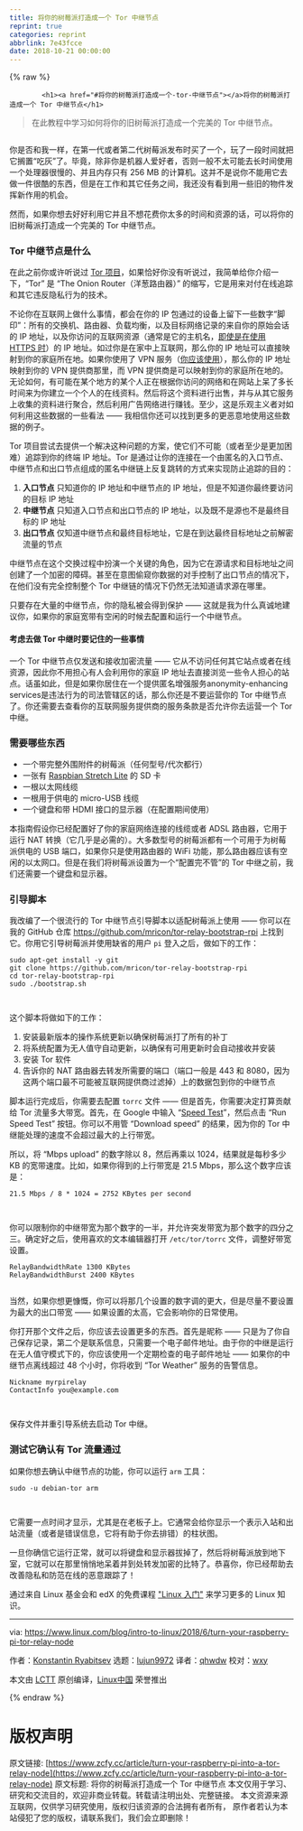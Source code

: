 ```yaml
---
title: 将你的树莓派打造成一个 Tor 中继节点
reprint: true
categories: reprint
abbrlink: 7e43fcce
date: 2018-10-21 00:00:00
---
```


{% raw %}

            <h1><a href="#将你的树莓派打造成一个-tor-中继节点"></a>将你的树莓派打造成一个 Tor 中继节点</h1>
<blockquote>
<p>在此教程中学习如何将你的旧树莓派打造成一个完美的 Tor 中继节点。</p>
</blockquote>
<p><a href="https://camo.githubusercontent.com/87c7dab3e0caa528b4ce1cc01b86a061372577a6/68747470733a2f2f7777772e6c696e75782e636f6d2f73697465732f6c636f6d2f66696c65732f7374796c65732f72656e64657265645f66696c652f7075626c69632f746f722d6f6e696f6e2d726f757465722e6a70673f69746f6b3d3657556c30456c48"><img src="https://p0.ssl.qhimg.com/t01b08ea3068153da47.jpg" alt=""></a></p>
<p>你是否和我一样，在第一代或者第二代树莓派发布时买了一个，玩了一段时间就把它搁置“吃灰”了。毕竟，除非你是机器人爱好者，否则一般不太可能去长时间使用一个处理器很慢的、并且内存只有 256 MB 的计算机。这并不是说你不能用它去做一件很酷的东西，但是在工作和其它任务之间，我还没有看到用一些旧的物件发挥新作用的机会。</p>
<p>然而，如果你想去好好利用它并且不想花费你太多的时间和资源的话，可以将你的旧树莓派打造成一个完美的 Tor 中继节点。</p>
<h3><a href="#tor-中继节点是什么"></a>Tor 中继节点是什么</h3>
<p>在此之前你或许听说过 <a href="https://www.torproject.org/">Tor 项目</a>，如果恰好你没有听说过，我简单给你介绍一下，“Tor” 是 “The Onion Router（洋葱路由器）” 的缩写，它是用来对付在线追踪和其它违反隐私行为的技术。</p>
<p>不论你在互联网上做什么事情，都会在你的 IP 包通过的设备上留下一些数字“脚印”：所有的交换机、路由器、负载均衡，以及目标网络记录的来自你的原始会话的 IP 地址，以及你访问的互联网资源（通常是它的主机名，<a href="https://en.wikipedia.org/wiki/Server_Name_Indication#Security_implications">即使是在使用 HTTPS 时</a>）的 IP 地址。如过你是在家中上互联网，那么你的 IP 地址可以直接映射到你的家庭所在地。如果你使用了 VPN 服务（<a href="https://www.linux.com/blog/2017/10/tips-secure-your-network-wake-krack">你应该使用</a>），那么你的 IP 地址映射到你的 VPN 提供商那里，而 VPN 提供商是可以映射到你的家庭所在地的。无论如何，有可能在某个地方的某个人正在根据你访问的网络和在网站上呆了多长时间来为你建立一个个人的在线资料。然后将这个资料进行出售，并与从其它服务上收集的资料进行聚合，然后利用广告网络进行赚钱。至少，这是乐观主义者对如何利用这些数据的一些看法 —— 我相信你还可以找到更多的更恶意地使用这些数据的例子。</p>
<p>Tor 项目尝试去提供一个解决这种问题的方案，使它们不可能（或者至少是更加困难）追踪到你的终端 IP 地址。Tor 是通过让你的连接在一个由匿名的入口节点、中继节点和出口节点组成的匿名中继链上反复跳转的方式来实现防止追踪的目的：</p>
<ol>
<li><strong>入口节点</strong> 只知道你的 IP 地址和中继节点的 IP 地址，但是不知道你最终要访问的目标 IP 地址</li>
<li><strong>中继节点</strong> 只知道入口节点和出口节点的 IP 地址，以及既不是源也不是最终目标的 IP 地址</li>
<li><strong>出口节点</strong> 仅知道中继节点和最终目标地址，它是在到达最终目标地址之前解密流量的节点</li>
</ol>
<p>中继节点在这个交换过程中扮演一个关键的角色，因为它在源请求和目标地址之间创建了一个加密的障碍。甚至在意图偷窥你数据的对手控制了出口节点的情况下，在他们没有完全控制整个 Tor 中继链的情况下仍然无法知道请求源在哪里。</p>
<p>只要存在大量的中继节点，你的隐私被会得到保护 —— 这就是我为什么真诚地建议你，如果你的家庭宽带有空闲的时候去配置和运行一个中继节点。</p>
<h4><a href="#考虑去做-tor-中继时要记住的一些事情"></a>考虑去做 Tor 中继时要记住的一些事情</h4>
<p>一个 Tor 中继节点仅发送和接收加密流量 —— 它从不访问任何其它站点或者在线资源，因此你不用担心有人会利用你的家庭 IP 地址去直接浏览一些令人担心的站点。话虽如此，但是如果你居住在一个提供匿名增强服务anonymity-enhancing services是违法行为的司法管辖区的话，那么你还是不要运营你的 Tor 中继节点了。你还需要去查看你的互联网服务提供商的服务条款是否允许你去运营一个 Tor 中继。</p>
<h3><a href="#需要哪些东西"></a>需要哪些东西</h3>
<ul>
<li>一个带完整外围附件的树莓派（任何型号/代次都行）</li>
<li>一张有 <a href="https://www.raspberrypi.org/downloads/raspbian/">Raspbian Stretch Lite</a> 的 SD 卡</li>
<li>一根以太网线缆</li>
<li>一根用于供电的 micro-USB 线缆</li>
<li>一个键盘和带 HDMI 接口的显示器（在配置期间使用）</li>
</ul>
<p>本指南假设你已经配置好了你的家庭网络连接的线缆或者 ADSL 路由器，它用于运行 NAT 转换（它几乎是必需的）。大多数型号的树莓派都有一个可用于为树莓派供电的 USB 端口，如果你只是使用路由器的 WiFi 功能，那么路由器应该有空闲的以太网口。但是在我们将树莓派设置为一个“配置完不管”的 Tor 中继之前，我们还需要一个键盘和显示器。</p>
<h3><a href="#引导脚本"></a>引导脚本</h3>
<p>我改编了一个很流行的 Tor 中继节点引导脚本以适配树莓派上使用 —— 你可以在我的 GitHub 仓库 <a href="https://github.com/mricon/tor-relay-bootstrap-rpi">https://github.com/mricon/tor-relay-bootstrap-rpi</a> 上找到它。你用它引导树莓派并使用缺省的用户 <code>pi</code> 登入之后，做如下的工作：</p>
<pre><code class="hljs stata">sudo apt-get install -y git
git clone https:<span class="hljs-comment">//github.com/mricon/tor-relay-bootstrap-rpi</span>
<span class="hljs-keyword">cd</span> tor-relay-<span class="hljs-keyword">bootstrap</span>-rpi
sudo ./<span class="hljs-keyword">bootstrap</span>.<span class="hljs-keyword">sh</span>

</code></pre><p>这个脚本将做如下的工作：</p>
<ol>
<li>安装最新版本的操作系统更新以确保树莓派打了所有的补丁</li>
<li>将系统配置为无人值守自动更新，以确保有可用更新时会自动接收并安装</li>
<li>安装 Tor 软件</li>
<li>告诉你的 NAT 路由器去转发所需要的端口（端口一般是 443 和 8080，因为这两个端口最不可能被互联网提供商过滤掉）上的数据包到你的中继节点</li>
</ol>
<p>脚本运行完成后，你需要去配置 <code>torrc</code> 文件 —— 但是首先，你需要决定打算贡献给 Tor 流量多大带宽。首先，在 Google 中输入 “<a href="https://www.google.com/search?q=speed+test">Speed Test</a>”，然后点击 “Run Speed Test” 按钮。你可以不用管 “Download speed” 的结果，因为你的 Tor 中继能处理的速度不会超过最大的上行带宽。</p>
<p>所以，将 “Mbps upload” 的数字除以 8，然后再乘以 1024，结果就是每秒多少 KB 的宽带速度。比如，如果你得到的上行带宽是 21.5 Mbps，那么这个数字应该是：</p>
<pre><code class="hljs lsl"><span class="hljs-number">21.5</span> Mbps / <span class="hljs-number">8</span> * <span class="hljs-number">1024</span> = <span class="hljs-number">2752</span> KBytes per second

</code></pre><p>你可以限制你的中继带宽为那个数字的一半，并允许突发带宽为那个数字的四分之三。确定好之后，使用喜欢的文本编辑器打开 <code>/etc/tor/torrc</code> 文件，调整好带宽设置。</p>
<pre><code class="hljs lsl">RelayBandwidthRate <span class="hljs-number">1300</span> KBytes
RelayBandwidthBurst <span class="hljs-number">2400</span> KBytes

</code></pre><p>当然，如果你想更慷慨，你可以将那几个设置的数字调的更大，但是尽量不要设置为最大的出口带宽 —— 如果设置的太高，它会影响你的日常使用。</p>
<p>你打开那个文件之后，你应该去设置更多的东西。首先是昵称 —— 只是为了你自己保存记录，第二个是联系信息，只需要一个电子邮件地址。由于你的中继是运行在无人值守模式下的，你应该使用一个定期检查的电子邮件地址 —— 如果你的中继节点离线超过 48 个小时，你将收到 “Tor Weather” 服务的告警信息。</p>
<pre><code class="hljs css"><span class="hljs-selector-tag">Nickname</span> <span class="hljs-selector-tag">myrpirelay</span>
<span class="hljs-selector-tag">ContactInfo</span> <span class="hljs-selector-tag">you</span>@<span class="hljs-keyword">example</span>.<span class="hljs-keyword">com</span>

</code></pre><p>保存文件并重引导系统去启动 Tor 中继。</p>
<h3><a href="#测试它确认有-tor-流量通过"></a>测试它确认有 Tor 流量通过</h3>
<p>如果你想去确认中继节点的功能，你可以运行 <code>arm</code> 工具：</p>
<pre><code class="hljs armasm"><span class="hljs-symbol">sudo</span> -u debian-tor <span class="hljs-meta">arm</span>

</code></pre><p>它需要一点时间才显示，尤其是在老板子上。它通常会给你显示一个表示入站和出站流量（或者是错误信息，它将有助于你去排错）的柱状图。</p>
<p>一旦你确信它运行正常，就可以将键盘和显示器拔掉了，然后将树莓派放到地下室，它就可以在那里悄悄地呆着并到处转发加密的比特了。恭喜你，你已经帮助去改善隐私和防范在线的恶意跟踪了！</p>
<p>通过来自 Linux 基金会和 edX 的免费课程 <a href="https://training.linuxfoundation.org/linux-courses/system-administration-training/introduction-to-linux">"Linux 入门"</a> 来学习更多的 Linux 知识。</p>
<hr>
<p>via: <a href="https://www.linux.com/blog/intro-to-linux/2018/6/turn-your-raspberry-pi-tor-relay-node">https://www.linux.com/blog/intro-to-linux/2018/6/turn-your-raspberry-pi-tor-relay-node</a></p>
<p>作者：<a href="https://www.linux.com/users/mricon">Konstantin Ryabitsev</a> 选题：<a href="https://github.com/lujun9972">lujun9972</a> 译者：<a href="https://github.com/qhwdw">qhwdw</a> 校对：<a href="https://github.com/wxy">wxy</a></p>
<p>本文由 <a href="https://github.com/LCTT/TranslateProject">LCTT</a> 原创编译，<a href="https://linux.cn/">Linux中国</a> 荣誉推出</p>

          
{% endraw %}

# 版权声明
原文链接: [https://www.zcfy.cc/article/turn-your-raspberry-pi-into-a-tor-relay-node](https://www.zcfy.cc/article/turn-your-raspberry-pi-into-a-tor-relay-node)
原文标题: 将你的树莓派打造成一个 Tor 中继节点
本文仅用于学习、研究和交流目的，欢迎非商业转载。转载请注明出处、完整链接。
本文资源来源互联网，仅供学习研究使用，版权归该资源的合法拥有者所有，
原作者若认为本站侵犯了您的版权，请联系我们，我们会立即删除！
